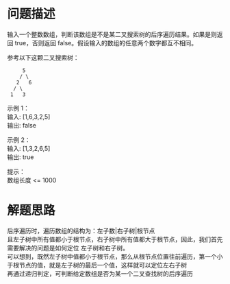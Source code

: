 # 问题描述
输入一个整数数组，判断该数组是不是某二叉搜索树的后序遍历结果。如果是则返回 true，否则返回 false。假设输入的数组的任意两个数字都互不相同。

参考以下这颗二叉搜索树：
```
     5
    / \
   2   6
  / \
 1   3
```

示例 1：  
输入: [1,6,3,2,5]  
输出: false

示例 2：  
输入: [1,3,2,6,5]    
输出: true

提示：  
数组长度 <= 1000

# 解题思路
后序遍历时，遍历数组的结构为：左子数|右子树|根节点  
且左子树中所有值都小于根节点，右子树中所有值都大于根节点，因此，我们首先需要解决的问题是如何定位
左子树和右子树。  
可以想到，既然左子树中值都小于根节点，那么从根节点位置往前遍历，第一个小于根节点的值，就是左子树的最后一个值，这样就可以定位左右子树  
再通过递归判定，可判断给定数组是否为某一个二叉查找树的后序遍历  





